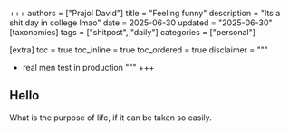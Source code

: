 +++
authors = ["Prajol David"]
title = "Feeling funny"
description = "Its a shit day in college lmao"
date = 2025-06-30
updated = "2025-06-30"
[taxonomies]
tags = ["shitpost", "daily"]
categories = ["personal"]

[extra]
toc = true
toc_inline = true
toc_ordered = true
disclaimer = """
- real men test in production
"""
+++

## Hello
What is the purpose of life, if it can be taken so easily.
